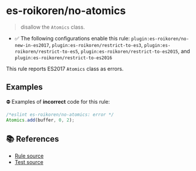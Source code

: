 # es-roikoren/no-atomics
> disallow the `Atomics` class.

- ✅ The following configurations enable this rule: `plugin:es-roikoren/no-new-in-es2017`, `plugin:es-roikoren/restrict-to-es3`, `plugin:es-roikoren/restrict-to-es5`, `plugin:es-roikoren/restrict-to-es2015`, and `plugin:es-roikoren/restrict-to-es2016`

This rule reports ES2017 `Atomics` class as errors.

## Examples

⛔ Examples of **incorrect** code for this rule:

```js
/*eslint es-roikoren/no-atomics: error */
Atomics.add(buffer, 0, 2);
```

## 📚 References

- [Rule source](https://github.com/roikoren755/eslint-plugin-es/blob/v0.0.6/src/rules/no-atomics.ts)
- [Test source](https://github.com/roikoren755/eslint-plugin-es/blob/v0.0.6/tests/src/rules/no-atomics.ts)
